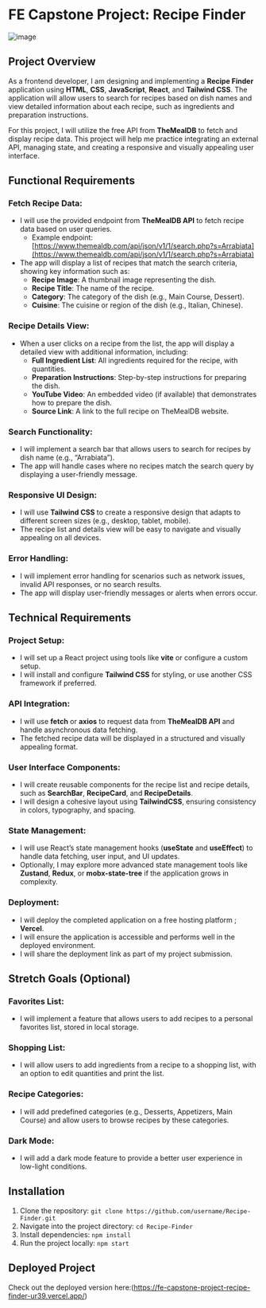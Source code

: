# FE Capstone Project: Recipe Finder
![image](https://github.com/user-attachments/assets/43bbb582-28e7-495f-b9d9-212817cf84ab)


## Project Overview
As a frontend developer, I am designing and implementing a **Recipe Finder** application using **HTML**, **CSS**, **JavaScript**, **React**, and **Tailwind CSS**. The application will allow users to search for recipes based on dish names and view detailed information about each recipe, such as ingredients and preparation instructions.

For this project, I will utilize the free API from **TheMealDB** to fetch and display recipe data. This project will help me practice integrating an external API, managing state, and creating a responsive and visually appealing user interface.

## Functional Requirements

### Fetch Recipe Data:
- I will use the provided endpoint from **TheMealDB API** to fetch recipe data based on user queries.
  - Example endpoint: [https://www.themealdb.com/api/json/v1/1/search.php?s=Arrabiata](https://www.themealdb.com/api/json/v1/1/search.php?s=Arrabiata)
- The app will display a list of recipes that match the search criteria, showing key information such as:
  - **Recipe Image**: A thumbnail image representing the dish.
  - **Recipe Title**: The name of the recipe.
  - **Category**: The category of the dish (e.g., Main Course, Dessert).
  - **Cuisine**: The cuisine or region of the dish (e.g., Italian, Chinese).

### Recipe Details View:
- When a user clicks on a recipe from the list, the app will display a detailed view with additional information, including:
  - **Full Ingredient List**: All ingredients required for the recipe, with quantities.
  - **Preparation Instructions**: Step-by-step instructions for preparing the dish.
  - **YouTube Video**: An embedded video (if available) that demonstrates how to prepare the dish.
  - **Source Link**: A link to the full recipe on TheMealDB website.

### Search Functionality:
- I will implement a search bar that allows users to search for recipes by dish name (e.g., “Arrabiata”).
- The app will handle cases where no recipes match the search query by displaying a user-friendly message.

### Responsive UI Design:
- I will use **Tailwind CSS** to create a responsive design that adapts to different screen sizes (e.g., desktop, tablet, mobile).
- The recipe list and details view will be easy to navigate and visually appealing on all devices.

### Error Handling:
- I will implement error handling for scenarios such as network issues, invalid API responses, or no search results.
- The app will display user-friendly messages or alerts when errors occur.

## Technical Requirements

### Project Setup:
- I will set up a React project using tools like **vite** or configure a custom setup.
- I will install and configure **Tailwind CSS** for styling, or use another CSS framework if preferred.

### API Integration:
- I will use **fetch** or **axios** to request data from **TheMealDB API** and handle asynchronous data fetching.
- The fetched recipe data will be displayed in a structured and visually appealing format.

### User Interface Components:
- I will create reusable components for the recipe list and recipe details, such as **SearchBar**, **RecipeCard**, and **RecipeDetails**.
- I will design a cohesive layout using **TailwindCSS**, ensuring consistency in colors, typography, and spacing.

### State Management:
- I will use React’s state management hooks (**useState** and **useEffect**) to handle data fetching, user input, and UI updates.
- Optionally, I may explore more advanced state management tools like **Zustand**, **Redux**, or **mobx-state-tree** if the application grows in complexity.

### Deployment:
- I will deploy the completed application on a free hosting platform ; **Vercel**.
- I will ensure the application is accessible and performs well in the deployed environment.
- I will share the deployment link as part of my project submission.

## Stretch Goals (Optional)

### Favorites List:
- I will implement a feature that allows users to add recipes to a personal favorites list, stored in local storage.

### Shopping List:
- I will allow users to add ingredients from a recipe to a shopping list, with an option to edit quantities and print the list.

### Recipe Categories:
- I will add predefined categories (e.g., Desserts, Appetizers, Main Course) and allow users to browse recipes by these categories.

### Dark Mode:
- I will add a dark mode feature to provide a better user experience in low-light conditions.

## Installation

1. Clone the repository: `git clone https://github.com/username/Recipe-Finder.git`
2. Navigate into the project directory: `cd Recipe-Finder`
3. Install dependencies: `npm install`
4. Run the project locally: `npm start`

## Deployed Project
Check out the deployed version here:(https://fe-capstone-project-recipe-finder-ur39.vercel.app/)


